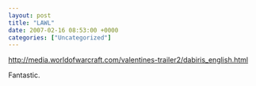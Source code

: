 ```yaml
---
layout: post
title: "LAWL"
date: 2007-02-16 08:53:00 +0000
categories: ["Uncategorized"]
---
```


http://media.worldofwarcraft.com/valentines-trailer2/dabiris_english.html

Fantastic.